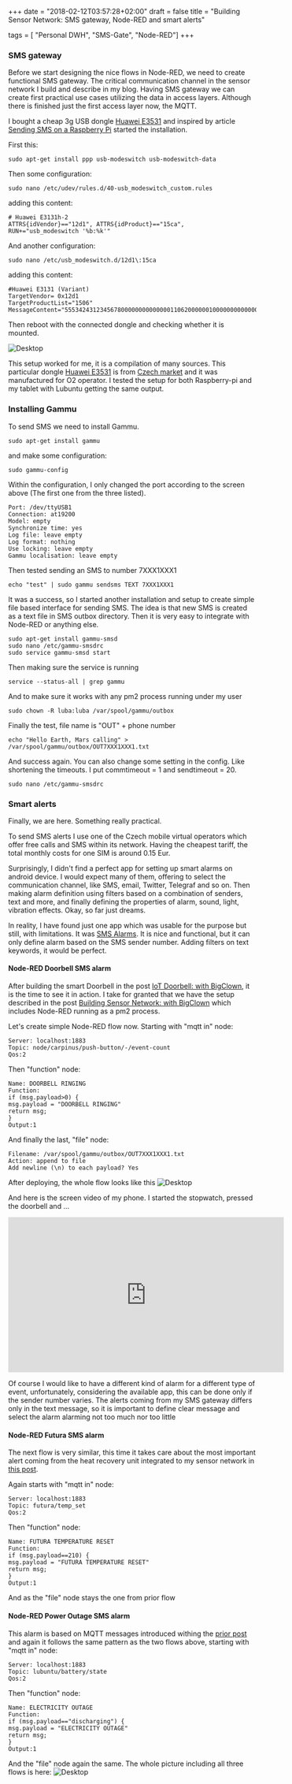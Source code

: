 +++
date = "2018-02-12T03:57:28+02:00"
draft = false
title = "Building Sensor Network: SMS gateway, Node-RED and smart alerts"

tags = [ "Personal DWH", "SMS-Gate", "Node-RED"]
+++

### SMS gateway
Before we start designing the nice flows in Node-RED, we need to create functional SMS gateway. The critical communication channel in the sensor network I build and describe in my blog. Having SMS gateway we can create first practical use cases utilizing the data in access layers. Although there is finished just the first access layer now, the MQTT. 

I bought a cheap 3g USB dongle [Huawei E3531](https://consumer.huawei.com/en/mobile-broadband/e3531/specs/) and inspired by article [Sending SMS on a Raspberry Pi](https://escapologybb.com/send-sms-from-raspberry-pi/) started the installation.

First this:
```
sudo apt-get install ppp usb-modeswitch usb-modeswitch-data
```

Then some configuration:
```
sudo nano /etc/udev/rules.d/40-usb_modeswitch_custom.rules
```

adding this content:
```
# Huawei E3131h-2
ATTRS{idVendor}=="12d1", ATTRS{idProduct}=="15ca", RUN+="usb_modeswitch '%b:%k'"
```

And another configuration:
```
sudo nano /etc/usb_modeswitch.d/12d1\:15ca
```

adding this content:
```
#Huawei E3131 (Variant)
TargetVendor= 0x12d1
TargetProductList="1506"
MessageContent="55534243123456780000000000000011062000000100000000000000000000"
```

Then reboot with the connected dongle and checking whether it is mounted.

![Desktop](/images/2018/02/3gdongle1.png)

This setup worked for me, it is a compilation of many sources. This particular dongle [Huawei E3531](https://consumer.huawei.com/en/mobile-broadband/e3531/specs/) is from [Czech market](https://modemy.heureka.cz/huawei-e3531/) and it was manufactured for O2 operator. I tested the setup for both Raspberry-pi and my tablet with Lubuntu getting the same output.

### Installing Gammu
To send SMS we need to install Gammu. 
```
sudo apt-get install gammu
```

and make some configuration:
```
sudo gammu-config
```

Within the configuration, I only changed the port according to the screen above (The first one from the three listed).
```
Port: /dev/ttyUSB1
Connection: at19200
Model: empty
Synchronize time: yes
Log file: leave empty
Log format: nothing
Use locking: leave empty
Gammu localisation: leave empty
```

Then tested sending an SMS to number 7XXX1XXX1
```
echo "test" | sudo gammu sendsms TEXT 7XXX1XXX1
```

It was a success, so I started another installation and setup to create simple file based interface for sending SMS. The idea is that new SMS is created as a text file in SMS outbox directory. Then it is very easy to integrate with Node-RED or anything else.

```
sudo apt-get install gammu-smsd
sudo nano /etc/gammu-smsdrc
sudo service gammu-smsd start
```

Then making sure the service is running
```
service --status-all | grep gammu
```

And to make sure it works with any pm2 process running under my user
```
sudo chown -R luba:luba /var/spool/gammu/outbox
```

Finally the test, file name is "OUT" + phone number
```
echo "Hello Earth, Mars calling" > /var/spool/gammu/outbox/OUT7XXX1XXX1.txt
```

And success again. You can also change some setting in the config. Like shortening the timeouts. I put commtimeout = 1 and sendtimeout = 20.
```
sudo nano /etc/gammu-smsdrc
```


### Smart alerts
Finally, we are here. Something really practical. 

To send SMS alerts I use one of the Czech mobile virtual operators which offer free calls and SMS within its network. Having the cheapest tariff, the total monthly costs for one SIM is around 0.15 Eur. 

Surprisingly, I didn't find a perfect app for setting up smart alarms on android device. I would expect many of them, offering to select the communication channel, like SMS, email, Twitter, Telegraf and so on. Then making alarm definition using filters based on a combination of senders, text and more, and finally defining the properties of alarm, sound, light, vibration effects. Okay, so far just dreams.

In reality, I have found just one app which was usable for the purpose but still, with limitations. It was [SMS Alarms](https://play.google.com/store/apps/details?id=com.unt.usms&hl=cs). It is nice and functional, but it can only define alarm based on the SMS sender number. Adding filters on text keywords, it would be perfect. 

#### Node-RED Doorbell SMS alarm
After building the smart Doorbell in the post [IoT Doorbell: with BigClown](/iot-doorbell-bc/), it is the time to see it in action. I take for granted that we have the setup described in the post [Building Sensor Network: with BigClown](/building-sensor-network-bc/) which includes Node-RED running as a pm2 process. 

Let's  create simple Node-RED flow now. Starting with "mqtt in" node:
```
Server: localhost:1883
Topic: node/carpinus/push-button/-/event-count
Qos:2
```

Then "function" node:
```
Name: DOORBELL RINGING
Function: 
if (msg.payload>0) {
msg.payload = "DOORBELL RINGING"
return msg;
}
Output:1
```

And finally the last, "file" node:
```
Filename: /var/spool/gammu/outbox/OUT7XXX1XXX1.txt
Action: append to file
Add newline (\n) to each payload? Yes
```

After deploying, the whole flow looks like this
![Desktop](/images/2018/02/flow1.png)

And here is the screen video of my phone. I started the stopwatch, pressed the doorbell and ...

<iframe width="560" height="315" src="https://www.youtube.com/embed/5yyMZo36UJE" frameborder="0" allow="autoplay; encrypted-media" allowfullscreen></iframe>

Of course I would like to have a different kind of alarm for a different type of event, unfortunately, considering the available app, this can be done only if the sender number varies. The alerts coming from my SMS gateway differs only in the text message, so it is important to define clear message and select the alarm alarming not too much nor too little

#### Node-RED Futura SMS alarm
The next flow  is very similar, this time it takes care about the most important alert coming from the heat recovery unit integrated to my sensor network in [this post](/building-sensor-network-futura/).

Again starts with "mqtt in" node:
```
Server: localhost:1883
Topic: futura/temp_set
Qos:2
```

Then "function" node:
```
Name: FUTURA TEMPERATURE RESET
Function: 
if (msg.payload==210) {
msg.payload = "FUTURA TEMPERATURE RESET"
return msg;
}
Output:1
```

And as the "file" node stays the one from prior flow

#### Node-RED Power Outage SMS alarm
This alarm is based on MQTT messages introduced withing the [prior post](/building-sensor-network-battery/) and again it follows the same pattern as the two flows above, starting with "mqtt in" node:
```
Server: localhost:1883
Topic: lubuntu/battery/state
Qos:2
```

Then "function" node:
```
Name: ELECTRICITY OUTAGE
Function: 
if (msg.payload=="discharging") {
msg.payload = "ELECTRICITY OUTAGE"
return msg;
}
Output:1
```

And the "file" node again the same. The whole picture including all three flows is here:
![Desktop](/images/2018/02/flow2.png)